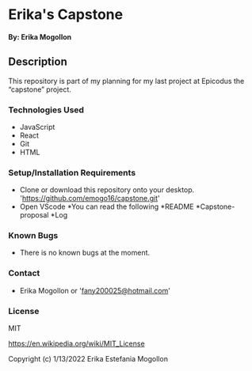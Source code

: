 # Erika's Capstone

#### By: Erika Mogollon

## Description
 This repository is part of my planning for my last project at Epicodus the “capstone” project.

### Technologies Used

* JavaScript
* React
* Git
* HTML

### Setup/Installation Requirements

* Clone or download this repository onto your desktop. 'https://github.com/emogo16/capstone.git'
* Open VScode
*You can read the following
*README
*Capstone-proposal
*Log

### Known Bugs

* There is no known bugs at the moment.

### Contact

* Erika Mogollon or 'fany200025@hotmail.com'

### License

MIT

https://en.wikipedia.org/wiki/MIT_License

Copyright (c) 1/13/2022 Erika Estefania Mogollon
